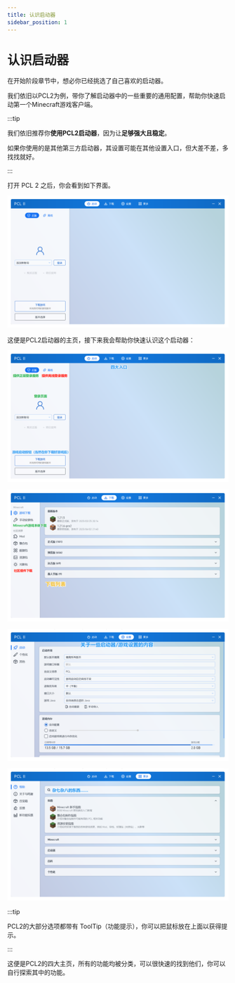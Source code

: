 ```yaml
---
title: 认识启动器
sidebar_position: 1
---
```


# 认识启动器

在开始阶段章节中，想必你已经挑选了自己喜欢的启动器。

我们依旧以PCL2为例，带你了解启动器中的一些重要的通用配置，帮助你快速启动第一个Minecraft游戏客户端。

:::tip

我们依旧推荐你**使用PCL2启动器**，因为让**足够强大且稳定**。

如果你使用的是其他第三方启动器，其设置可能在其他设置入口，但大差不差，多找找就好。

:::

打开 PCL 2 之后，你会看到如下界面。

![pcl2-home](./assets/pcl2-home.png)

这便是PCL2启动器的主页，接下来我会帮助你快速认识这个启动器：

![about-pcl2-home](./assets/about-pcl2-home.png)

![about-pcl2-download](./assets/about-pcl2-download.png)

![about-pcl2-settings](./assets/about-pcl2-settings.png)

![about-pcl2-more](./assets/about-pcl2-more.png)

:::tip

PCL2的大部分选项都带有 ToolTip（功能提示），你可以把鼠标放在上面以获得提示。

::: 

这便是PCL2的四大主页，所有的功能均被分类，可以很快速的找到他们，你可以自行探索其中的功能。

